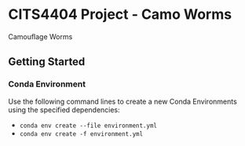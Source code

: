 # CITS4404 Project - Camo Worms

Camouﬂage Worms

## Getting Started

### Conda Environment

Use the following command lines to create a new Conda Environments using the specified dependencies:
- `conda env create --file environment.yml`
- `conda env create -f environment.yml`

